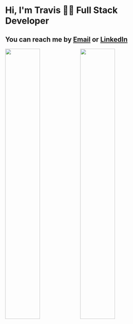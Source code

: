 
# Hi, I'm Travis 🧑‍💻 Full Stack Developer

## You can reach me by [Email](mailto:travis.tybor.tt@gmail.com) or [LinkedIn](https://www.linkedin.com/in/travis-tybor-70160620b/)

<img align="left" width="47%" src="https://github-readme-stats.vercel.app/api?username=tygrski&theme=merko&show_icons=true" />

<img align="left" width="47%" src="https://github-readme-stats.vercel.app/api/top-langs/?username=tygrski&layout=compact" />

